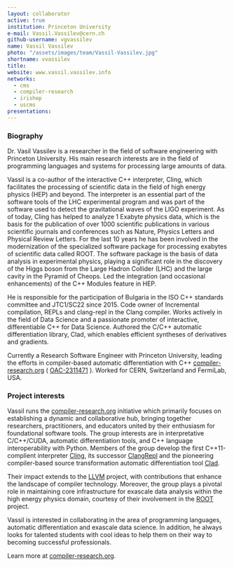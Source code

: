 ```yaml
---
layout: collaborator
active: true
institution: Princeton University
e-mail: Vassil.Vassilev@cern.ch
github-username: vgvassilev
name: Vassil Vassilev
photo: "/assets/images/team/Vassil-Vassilev.jpg"
shortname: vvassilev
title:
website: www.vassil.vassilev.info
networks:
  - cms
  - compiler-research
  - irishep
  - uscms
presentations:
---
```


### Biography

Dr. Vasil Vassilev is a researcher in the field of software engineering with
Princeton University. His main research interests are in the field of
programming languages and systems for processing large amounts of data.

Vassil is a co-author of the interactive C++ interpreter, Cling, which
facilitates the processing of scientific data in the field of high energy
physics (HEP) and beyond. The interpreter is an essential part of the software
tools of the LHC experimental program and was part of the software used to
detect the gravitational waves of the LIGO experiment. As of today, Cling has
helped to analyze 1 Exabyte physics data, which is the basis for the publication
of over 1000 scientific publications in various scientific journals and
conferences such as Nature, Physics Letters and Physical Review Letters. For the
last 10 years he has been involved in the modernization of the specialized
software package for processing exabytes of scientific data called ROOT. The
software package is the basis of data analysis in experimental physics, playing
a significant role in the discovery of the Higgs boson from the Large Hadron
Collider (LHC) and the large cavity in the Pyramid of Cheops. Led the
integration (and occasional enhancements) of the C++ Modules feature in HEP.

He is responsible for the participation of Bulgaria in the ISO C++ standards
committee and JTC1/SC22 since 2015. Code owner of Incremental compilation, REPLs
and clang-repl in the Clang compiler. Works actively in the field of Data
Science and a passionate promoter of interactive, differentiable C++ for Data
Science. Authored the C/C++ automatic differentiation library, Clad, which
enables efficient syntheses of derivatives and gradients.

Currently a Research Software Engineer with Princeton University, leading the
efforts in compiler-based automatic differentiation with C++
[compiler-research.org](https://compiler-research.org)
( [OAC-2311471](https://www.nsf.gov/awardsearch/showAward?AWD_ID=2311471) ).
Worked for CERN, Switzerland and FermiLab, USA.


### Project interests

Vassil runs the [compiler-research.org](https://compiler-research.org) initiative
which primarily focuses on establishing a dynamic and collaborative hub,
bringing together researchers, practitioners, and educators united by their
enthusiasm for foundational software tools. The group interests are in
interpretative C/C++/CUDA, automatic differentiation tools, and C++ language
interoperability with Python. Members of the group develop the first
C++11-complient interpreter [Cling](https://github.com/root-project/cling/), its
successor [ClangRepl](https://clang.llvm.org/docs/ClangRepl.html) and the
pioneering compiler-based source transformation automatic differentiation tool
[Clad](https://github.com/vgvassilev/clad).


Their impact extends to the [LLVM](https://llvm.org/) project, with
contributions that enhance the landscape of compiler technology. Moreover, the
group plays a pivotal role in maintaining core infrastructure for exascale data
analysis within the high energy physics domain, courtesy of their involvement in
the [ROOT](https://root.cern/) project.

Vassil is interested in collaborating in the area of programming languages,
automatic differentiation and exascale data science. In addition, he always
looks for talented students with cool ideas to help them on their way to
becoming successful professionals.

Learn more at [compiler-research.org](https://compiler-research.org).
